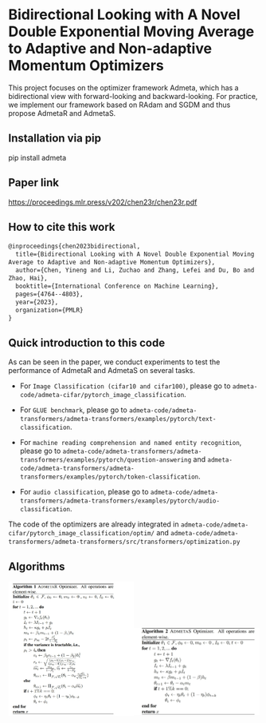 # Bidirectional Looking with A Novel Double Exponential Moving Average to Adaptive and Non-adaptive Momentum Optimizers
This project focuses on the optimizer framework Admeta, which has a bidirectional view with forward-looking and backward-looking. For practice, we implement our framework based on RAdam and SGDM and thus propose AdmetaR and AdmetaS. 

## Installation via pip
pip install admeta
## Paper link
https://proceedings.mlr.press/v202/chen23r/chen23r.pdf
## How to cite this work
```text
@inproceedings{chen2023bidirectional,
  title={Bidirectional Looking with A Novel Double Exponential Moving Average to Adaptive and Non-adaptive Momentum Optimizers},
  author={Chen, Yineng and Li, Zuchao and Zhang, Lefei and Du, Bo and Zhao, Hai},
  booktitle={International Conference on Machine Learning},
  pages={4764--4803},
  year={2023},
  organization={PMLR}
}
```
## Quick introduction to this code
As can be seen in the paper, we conduct experiments to test the performance of AdmetaR and AdmetaS on several tasks. 

- For `Image Classification (cifar10 and cifar100)`, please go to `admeta-code/admeta-cifar/pytorch_image_classification`.
  
- For `GLUE benchmark`, please go to `admeta-code/admeta-transformers/admeta-transformers/examples/pytorch/text-classification`.
  
- For `machine reading comprehension and named entity recognition`, please go to `admeta-code/admeta-transformers/admeta-transformers/examples/pytorch/question-answering` and `admeta-code/admeta-transformers/admeta-transformers/examples/pytorch/token-classification`.
  
- For `audio classification`, please go to `admeta-code/admeta-transformers/admeta-transformers/examples/pytorch/audio-classification`.

The code of the optimizers are already integrated in `admeta-code/admeta-cifar/pytorch_image_classification/optim/` and `admeta-code/admeta-transformers/admeta-transformers/src/transformers/optimization.py`

## Algorithms
<p align='center'>
<img src="Images/algorithm 1.jpg" width="50%"><img src="Images/algorithm 2.jpg" width="50%"> 
</p>

